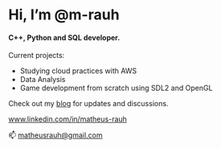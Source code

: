 # Hi, I’m @m-rauh
#### C++, Python and SQL developer.

Current projects:
- Studying cloud practices with AWS
- Data Analysis
- Game development from scratch using SDL2 and OpenGL

Check out my [blog](https://m-rauh.github.io/) for updates and discussions.

www.linkedin.com/in/matheus-rauh

📫 matheusrauh@gmail.com
